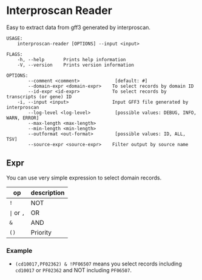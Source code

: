 # Interproscan Reader

Easy to extract data from gff3 generated by interproscan.

```
USAGE:
    interproscan-reader [OPTIONS] --input <input>

FLAGS:
    -h, --help       Prints help information
    -V, --version    Prints version information

OPTIONS:
        --comment <comment>             [default: #]
        --domain-expr <domain-expr>    To select records by domain ID
        --id-expr <id-expr>            To select records by transcripts (or gene) ID
    -i, --input <input>                Input GFF3 file generated by interproscan
        --log-level <log-level>         [possible values: DEBUG, INFO, WARN, ERROR]
        --max-length <max-length>      
        --min-length <min-length>      
        --outformat <out-format>        [possible values: ID, ALL, TSV]
        --source-expr <source-expr>    Filter output by source name
```

## Expr

You can use very simple expression to select domain records.

|op|description|
|---|---|
|`!`|NOT|
|`\|` or `,`|OR|
|`&`|AND|
|`()`|Priority|

### Example

- `(cd10017,PF02362) & !PF06507` means you select records including `cd10017` or `PF02362` and NOT including `PF06507`.

